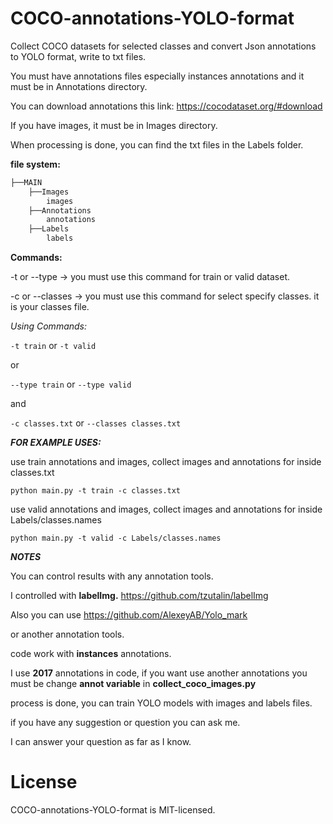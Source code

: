 # COCO-annotations-YOLO-format

Collect COCO datasets for selected classes and convert Json annotations to YOLO format, write to txt files.

You must have annotations files especially instances annotations and it must be in Annotations directory.

You can download annotations this link:
<https://cocodataset.org/#download>

If you have images, it must be in Images directory.

When processing is done, you can find the txt files in the Labels folder.

**file system:**

```bash
├──MAIN
    ├──Images
        images
    ├──Annotations
        annotations
    ├──Labels
        labels
```

**Commands:**

-t or --type -> you must use this command for train or valid dataset.

-c or --classes -> you must use this command for select specify classes. it is your classes file.

_Using Commands:_

`-t train` or `-t valid`

or

`--type train` or `--type valid`

and

`-c classes.txt`
or
`--classes classes.txt`

**_FOR EXAMPLE USES:_**

use train annotations and images, collect images and annotations for inside classes.txt

```Shell
python main.py -t train -c classes.txt
```

use valid annotations and images, collect images and annotations for inside Labels/classes.names

```Shell
python main.py -t valid -c Labels/classes.names
```

**_NOTES_**

You can control results with any annotation tools.

I controlled with **labelImg.**
<https://github.com/tzutalin/labelImg>

Also you can use
<https://github.com/AlexeyAB/Yolo_mark>

or another annotation tools.

code work with **instances** annotations.

I use **2017** annotations in code, if you want use another annotations you must be change **annot variable** in **collect_coco_images.py**

process is done, you can train YOLO models with images and labels files.

if you have any suggestion or question you can ask me.

I can answer your question as far as I know.

# License
COCO-annotations-YOLO-format is MIT-licensed.

